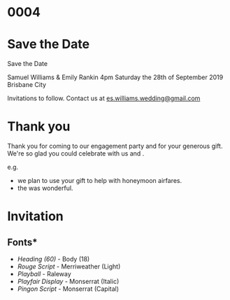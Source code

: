 # 0004

# Save the Date

Save the Date

Samuel Williams & Emily Rankin
4pm Saturday the 28th of September 2019
Brisbane City

Invitations to follow. Contact us at es.williams.wedding@gmail.com

# Thank you

<Names>

Thank you for coming to our engagement party and for your generous gift. We're so glad you could celebrate with us and <text about gift>.

e.g.
- we plan to use your gift to help with honeymoon airfares.
- the <gift> was wonderful.

# Invitation



## Fonts*

- *Heading (60)* - Body (18)
- *Rouge Script* - Merriweather (Light)
- *Playball* - Raleway
- *Playfair Display* - Monserrat (Italic)
- *Pingon Script* - Monserrat (Capital)



